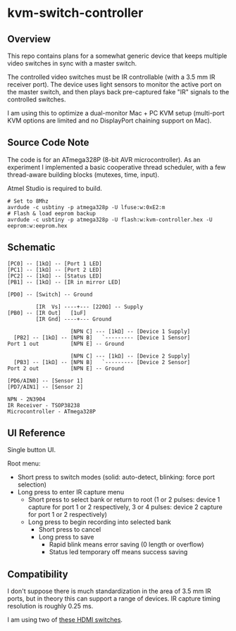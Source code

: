 # kvm-switch-controller

## Overview

This repo contains plans for a somewhat generic device that keeps multiple video switches in sync with a master switch.

The controlled video switches must be IR controllable (with a 3.5 mm IR receiver port). The device uses light sensors to monitor the active port on the master switch, and then plays back pre-captured fake "IR" signals to the controlled switches.

I am using this to optimize a dual-monitor Mac + PC KVM setup (multi-port KVM options are limited and no DisplayPort chaining support on Mac).

## Source Code Note

The code is for an ATmega328P (8-bit AVR microcontroller). As an experiment I implemented a basic cooperative thread scheduler, with a few thread-aware building blocks (mutexes, time, input).

Atmel Studio is required to build.

```
# Set to 8Mhz
avrdude -c usbtiny -p atmega328p -U lfuse:w:0xE2:m
# Flash & load eeprom backup
avrdude -c usbtiny -p atmega328p -U flash:w:kvm-controller.hex -U eeprom:w:eeprom.hex
```

## Schematic

```
[PC0] -- [1kΩ] -- [Port 1 LED]
[PC1] -- [1kΩ] -- [Port 2 LED]
[PC2] -- [1kΩ] -- [Status LED]
[PB1] -- [1kΩ] -- [IR in mirror LED]

[PD0] -- [Switch] -- Ground

         [IR  Vs] ----+--- [220Ω] -- Supply
[PB0] -- [IR Out]   [1uF]
         [IR Gnd] ----+--- Ground

                    [NPN C] --- [1kΩ] -- [Device 1 Supply] 
  [PB2] -- [1kΩ] -- [NPN B]   `--------- [Device 1 Sensor]
Port 1 out          [NPN E] -- Ground

                    [NPN C] --- [1kΩ] -- [Device 2 Supply] 
  [PB3] -- [1kΩ] -- [NPN B]   `--------- [Device 2 Sensor]
Port 2 out          [NPN E] -- Ground

[PD6/AIN0] -- [Sensor 1]
[PD7/AIN1] -- [Sensor 2]

NPN - 2N3904
IR Receiver - TSOP38238
Microcontroller - ATmega328P
```

## UI Reference

Single button UI.

Root menu:
- Short press to switch modes (solid: auto-detect, blinking: force port selection)
- Long press to enter IR capture menu
    - Short press to select bank or return to root (1 or 2 pulses: device 1 capture for port 1 or 2 respectively, 3 or 4 pulses: device 2 capture for port 1 or 2 respectively)
    - Long press to begin recording into selected bank
        - Short press to cancel
        - Long press to save
            - Rapid blink means error saving (0 length or overflow)
            - Status led temporary off means success saving

## Compatibility

I don't suppose there is much standardization in the area of 3.5 mm IR ports, but in theory this can support a range of devices. IR capture timing resolution is roughly 0.25 ms.

I am using two of [these HDMI switches](https://www.newegg.com/p/2W4-00B9-00002). 
